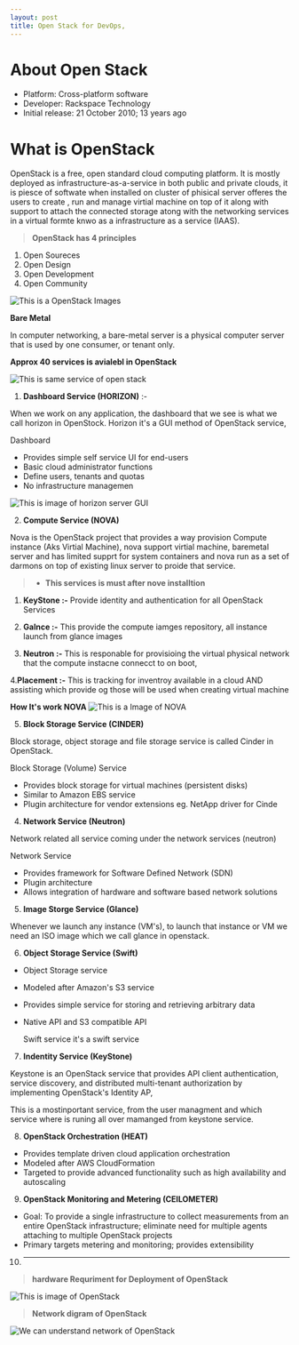 ```yaml
---
layout: post
title: Open Stack for DevOps,
---
```


# About Open Stack

- Platform: Cross-platform software
- Developer: Rackspace Technology
- Initial release: 21 October 2010; 13 years ago

# What is OpenStack

OpenStack is a free, open standard cloud computing platform. It is mostly deployed as infrastructure-as-a-service in both public and private clouds, 
it is piesce of softwate when installed on cluster of phisical server offeres the users to create , run and manage virtial machine on top of it along with support to attach the connected storage atong with the networking services in a virtual formte knwo as a infrastructure as a service (IAAS).

> **OpenStack has 4 principles**

1. Open Soureces
2. Open Design
3. Open Development
4. Open Community

![This is a OpenStack Images](../images/OpenStack-Architecture.png)

**Bare Metal**

In computer networking, a bare-metal server is a physical computer server that is used by one consumer, or tenant only.

**Approx 40 services is avialebl in OpenStack**

![This is same service of open stack](../images/oen.png)

1. **Dashboard Service (HORIZON)** :-

 When we work on any application, the dashboard that we see is what we call horizon in OpenStock. Horizon it's a GUI method of OpenStack service,  

 Dashboard
- Provides simple self service UI for end-users
- Basic cloud administrator functions
- Define users, tenants and quotas
- No infrastructure managemen

![This is image of horizon server GUI](../images/horizonservice.png)


2. **Compute Service (NOVA)** 

Nova is the OpenStack project that provides a way provision Compute instance (Aks Virtial Machine), 
nova support virtial machine, baremetal server and has limited supprt for system containers and nova run as a set of darmons on top of existing linux server to proide that service.

   > -  **This services is must after nove installtion**

1. **KeyStone :-** Provide identity and authentication for all OpenStack Services
   
2. **Galnce :-** This provide the compute iamges repository, all instance launch from glance images

3. **Neutron :-** This is responable for provisioing the virtual physical network that the compute instacne connecct to on boot,

4.**Placement :-**  This is tracking for inventroy available in a cloud AND assisting which provide og those will be used when creating virtual machine

**How It's work NOVA**
![This is a Image of NOVA](../images/howworknova.png)

5. **Block Storage Service (CINDER)**

Block storage, object storage and file storage service is called Cinder in OpenStack.

Block Storage (Volume) Service
- Provides block storage for virtual machines (persistent disks)
- Similar to Amazon EBS service
- Plugin architecture for vendor extensions
eg. NetApp driver for Cinde

4. **Network Service (Neutron)**

Network related all service coming under the network services (neutron)

Network Service 
- Provides framework for Software Defined Network (SDN)
- Plugin architecture 
- Allows integration of hardware and software based network solutions

5. **Image Storge Service (Glance)**

Whenever we launch any instance (VM's), to launch that instance or VM we need an ISO image which we call glance in openstack.

6. **Object Storage Service (Swift)**
   
-  Object Storage service
- Modeled after Amazon's S3 service
- Provides simple service for storing and retrieving arbitrary data
- Native API and S3 compatible API

   Swift service it's a swift service

7.  **Indentity Service (KeyStone)**
   
Keystone is an OpenStack service that provides API client authentication, service discovery, and distributed multi-tenant authorization by implementing OpenStack's Identity AP,

This is a mostinportant service, from the user managment and which service where is runing all over mamanged from keystone service.

8. **OpenStack Orchestration (HEAT)**
   
- Provides template driven cloud application orchestration
-  Modeled after AWS CloudFormation
- Targeted to provide advanced functionality such as high availability 
and autoscaling

9. **OpenStack Monitoring and Metering (CEILOMETER)**

- Goal: To provide a single infrastructure to collect measurements from an entire OpenStack infrastructure; eliminate need for multiple agents attaching to multiple OpenStack projects
- Primary targets metering and monitoring; 
provides extensibility

10. ****

> **hardware Requriment for Deployment of OpenStack**

![This is image of OpenStack](../images/hwreqs.png)

> **Network digram of OpenStack**

![We can understand network of OpenStack](../images/network2-services.png)


